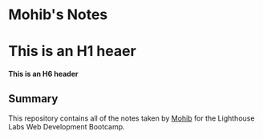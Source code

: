 # Mohib's Notes
# This is an H1 heaer
#### This is an H6 header

## Summary

This repository contains all of the notes taken by [Mohib](https://github.com/Momowaz) for the Lighthouse Labs Web Development Bootcamp.
